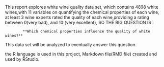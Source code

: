 
This report explores white wine quality data set, which contains 4898 white wines,with 11 variables on quantifying the chemical properties
of each wine, at least 3 wine experts rated the quality of each wine,providing a rating between 0(very bad), and 10 (very excellent), 
SO THE BIG QUESTION IS :

            **Which chemical properties influence the quality of white wines?**
            
This data set will be analyzed to eventually answer this question.

the R language is used in this project, Markdown file(RMD file) created and used by RStudio.
